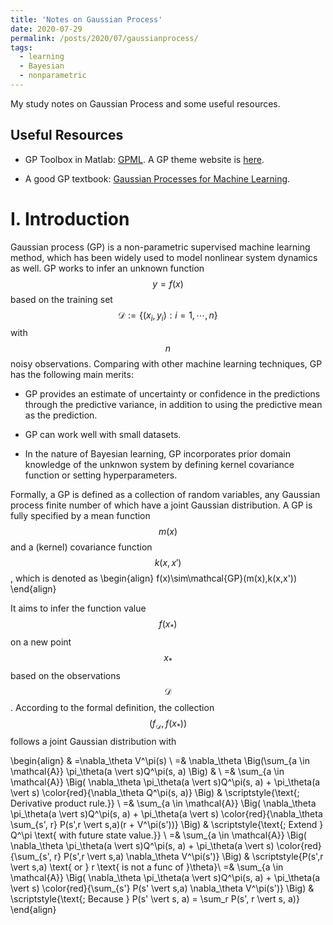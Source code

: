 ```yaml
---
title: 'Notes on Gaussian Process'
date: 2020-07-29
permalink: /posts/2020/07/gaussianprocess/
tags:
  - learning
  - Bayesian
  - nonparametric
---
```


<script id="MathJax-script" async src="<url-to-your-site>/mathjax/tex-chtml.js"></script>

My study notes on Gaussian Process and some useful resources.

Useful Resources
------

- GP Toolbox in Matlab: [GPML](http://www.gaussianprocess.org/gpml/code/matlab/doc/). A GP theme website is [here](http://www.gaussianprocess.org/).

- A good GP textbook: [Gaussian Processes for Machine Learning](http://www.gaussianprocess.org/gpml/chapters/RW.pdf).

I. Introduction
======

Gaussian process (GP) is a non-parametric supervised  machine learning method, which has been widely used to model nonlinear system dynamics as well.  GP works to infer an unknown function $$y = f(x)$$ based on the training set $$\mathcal{D}:= \{(x_i, y_i): i=1,\cdots,n\}$$ with $$n$$ noisy observations. Comparing with other machine learning techniques, GP has the following main merits: 

- GP provides an estimate of uncertainty or confidence in the predictions through the predictive variance, in addition to using the predictive mean as the prediction.

- GP can work well with small datasets.

- In the nature of Bayesian learning, GP incorporates prior domain knowledge of the unknwon system by defining kernel covariance function or setting  hyperparameters.

Formally, a GP is defined as a collection of random variables, any Gaussian process finite number of which have a joint Gaussian distribution. A GP is fully specified by a mean function $$m(x)$$ and a (kernel) covariance function $$k(x,x')$$, which is denoted as 
\begin{align}
f(x)\sim\mathcal{GP}(m(x),k(x,x'))
\end{align}

It aims to infer the function value $$f(x_*)$$ on a new point $$x_{*}$$ based on the observations $$\mathcal{D}$$. According to the formal definition, the collection $$(f_{\mathcal{D}}, f(x_*))$$ follows a joint Gaussian distribution with 


\begin{align}
& =\nabla_\theta V^\pi(s) \\
=& \nabla_\theta \Big(\sum_{a \in \mathcal{A}} \pi_\theta(a \vert s)Q^\pi(s, a) \Big) & \\
=& \sum_{a \in \mathcal{A}} \Big( \nabla_\theta \pi_\theta(a \vert s)Q^\pi(s, a) + \pi_\theta(a \vert s) \color{red}{\nabla_\theta Q^\pi(s, a)} \Big) & \scriptstyle{\text{; Derivative product rule.}} \\
=& \sum_{a \in \mathcal{A}} \Big( \nabla_\theta \pi_\theta(a \vert s)Q^\pi(s, a) + \pi_\theta(a \vert s) \color{red}{\nabla_\theta \sum_{s', r} P(s',r \vert s,a)(r + V^\pi(s'))} \Big) & \scriptstyle{\text{; Extend } Q^\pi \text{ with future state value.}} \\
=& \sum_{a \in \mathcal{A}} \Big( \nabla_\theta \pi_\theta(a \vert s)Q^\pi(s, a) + \pi_\theta(a \vert s) \color{red}{\sum_{s', r} P(s',r \vert s,a) \nabla_\theta V^\pi(s')} \Big) & \scriptstyle{P(s',r \vert s,a) \text{ or } r \text{ is not a func of }\theta}\\
=& \sum_{a \in \mathcal{A}} \Big( \nabla_\theta \pi_\theta(a \vert s)Q^\pi(s, a) + \pi_\theta(a \vert s) \color{red}{\sum_{s'} P(s' \vert s,a) \nabla_\theta V^\pi(s')} \Big) & \scriptstyle{\text{; Because }  P(s' \vert s, a) = \sum_r P(s', r \vert s, a)}
\end{align}




